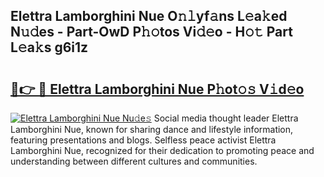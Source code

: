 ## Elettra Lamborghini Nue O𝚗𝚕yf𝚊ns L𝚎a𝚔ed N𝚞𝚍es - Part-OwD P𝚑𝚘tos Vi𝚍𝚎o - H𝚘𝚝 Part L𝚎a𝚔s g6i1z

# <h2><a href="http://kf76vk.oniu.top/?m=Elettra+Lamborghini+Nue">🔗👉 🔴 Elettra Lamborghini Nue P𝚑ot𝚘𝚜 V𝚒d𝚎o</a></h2>

[![Elettra Lamborghini Nue Nu𝚍e𝚜](https://i.imgur.com/0qMVB7G.gif)](http://kf76vk.oniu.top/?m=Elettra+Lamborghini+Nue)
Social media thought leader Elettra Lamborghini Nue, known for sharing dance and lifestyle information, featuring presentations and blogs. Selfless peace activist Elettra Lamborghini Nue, recognized for their dedication to promoting peace and understanding between different cultures and communities.  
